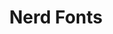 ---
codehost: https://github.com/ryanoasis/nerd-fonts
logohandle: nerdfonts
sort: nerdfonts
title: Nerd Fonts
website: https://www.nerdfonts.com/
---
